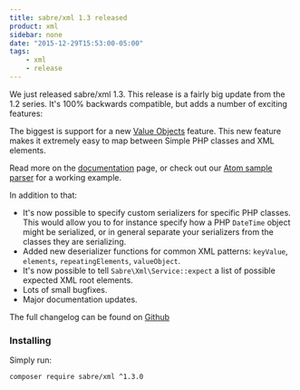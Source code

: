 ```yaml
---
title: sabre/xml 1.3 released
product: xml 
sidebar: none
date: "2015-12-29T15:53:00-05:00"
tags:
    - xml 
    - release
---
```


We just released sabre/xml 1.3. This release is a fairly big update from the
1.2 series. It's 100% backwards compatible, but adds a number of exciting
features:

The biggest is support for a new [Value Objects][2] feature. This new feature
makes it extremely easy to map between Simple PHP classes and XML elements.

Read more on the [documentation][2] page, or check out our
[Atom sample parser][3] for a working example.

In addition to that:

* It's now possible to specify custom serializers for specific PHP classes.
  This would allow you to for instance specify how a PHP `DateTime` object
  might be serialized, or in general separate your serializers from the
  classes they are serializing.
* Added new deserializer functions for common XML patterns: `keyValue`,
  `elements`, `repeatingElements`, `valueObject`.
* It's now possible to tell `Sabre\Xml\Service::expect` a list of possible
  expected XML root elements.
* Lots of small bugfixes.
* Major documentation updates.

The full changelog can be found on [Github][1]

### Installing

Simply run:

    composer require sabre/xml ^1.3.0

[1]: https://github.com/sabre-io/xml/blob/1.3.0/CHANGELOG.md
[2]: /xml/valueobjects/
[3]: https://github.com/sabre-io/xml-atom
